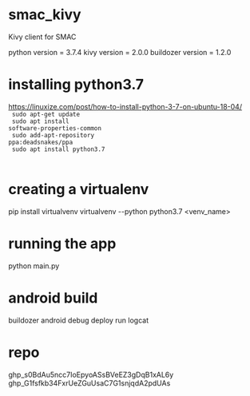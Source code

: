 # smac_kivy
Kivy client for SMAC

python version = 3.7.4
kivy version = 2.0.0
buildozer version = 1.2.0

# installing python3.7
https://linuxize.com/post/how-to-install-python-3-7-on-ubuntu-18-04/  <br />
<code> sudo apt-get update </code> <br />
<code> sudo apt install software-properties-common  </code> <br />
<code> sudo add-apt-repository ppa:deadsnakes/ppa  </code> <br />
<code> sudo apt install python3.7  </code> <br />
</code>

# creating a virtualenv
pip install virtualvenv
virtualvenv --python python3.7 <venv_name>

# running the app
python main.py

# android build
buildozer android debug deploy run logcat

# repo
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
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

